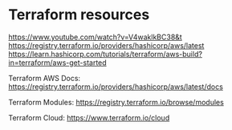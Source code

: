 # Terraform resources

https://www.youtube.com/watch?v=V4waklkBC38&t
https://registry.terraform.io/providers/hashicorp/aws/latest
https://learn.hashicorp.com/tutorials/terraform/aws-build?in=terraform/aws-get-started

Terraform AWS Docs: https://registry.terraform.io/providers/hashicorp/aws/latest/docs

Terraform Modules: https://registry.terraform.io/browse/modules

Terraform Cloud: https://www.terraform.io/cloud